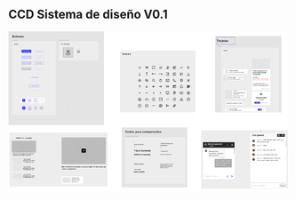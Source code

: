 ## CCD Sistema de diseño V0.1


![CCDSD](
    https://github.com/centroculturadigital-mx/ccd-sistema-diseno/blob/master/ccdsd-1000px.png?raw=true)